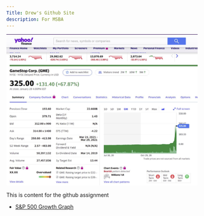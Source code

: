 ```yaml
---
Title: Drew's Github Site
description: For MSBA 
---
```


 ![Gamestonk!](/pics/gamestonk.jpg)


This is content for the github assignment

- [S&P 500 Growth Graph](/timeseries/index.md)

